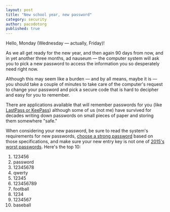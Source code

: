 ```yaml
---
layout: post
title: "New school year, new password"
category: security
author: pacodotorg
published: true
---
```


Hello, Monday (Wednesday — actually, Friday)!

As we all get ready for the new year, and then again 90 days from now, and in yet another three months, ad nauseum — the computer system will ask you to pick a new password to access the information you so desperately need right now. 

Although this may seem like a burden — and by all means, maybe it is — you should take a couple of minutes to take care of the computer's request to change your password and pick a secure code that is hard to decipher and easy for you to remember.

There are applications available that will remember passwords for you (like [LastPass or KeePass](http://www.howtogeek.com/141500/why-you-should-use-a-password-manager-and-how-to-get-started/)) although some of us (not me) have survived for decades writing down passwords on small pieces of paper and storing them somewhere "safe."

When considering your new password, be sure to read the system's requirements for new passwords, [choose a strong password](http://www.bu.edu/infosec/howtos/how-to-choose-a-password/) based on those specifications, and make sure your new entry key is not one of [2015's worst passwords](http://www.pcworld.com/article/3024252/security/these-are-the-25-worst-passwords-of-2015.html). Here's the top 10:

1. 123456
2. password
3. 12345678
4. qwerty
5. 12345
6. 123456789
7. football
8. 1234
9. 1234567
10. baseball
